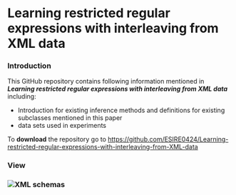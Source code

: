 # Learning restricted regular expressions with interleaving from XML data

### Introduction

This GitHub repository contains following information mentioned in ***Learning restricted regular expressions with interleaving from XML data*** including:
-    Introduction for existing inference methods and definitions for existing subclasses mentioned in this paper
-   data sets used in experiments

To **download** the repository go to https://github.com/ESIRE0424/Learning-restricted-regular-expressions-with-interleaving-from-XML-data

### View

### ![XML schemas](https://github.com/clRE/XMLSchemas/blob/master/XML%20schemas.png)

